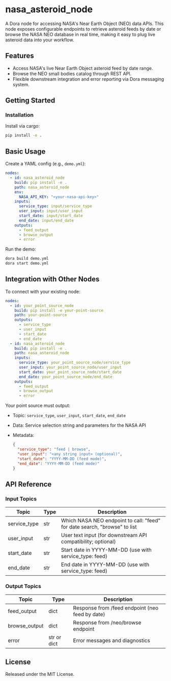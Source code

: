 # nasa_asteroid_node

A Dora node for accessing NASA's Near Earth Object (NEO) data APIs. This node exposes configurable endpoints to retrieve asteroid feeds by date or browse the NASA NEO database in real time, making it easy to plug live asteroid data into your workflow.

## Features
- Access NASA's live Near Earth Object asteroid feed by date range.
- Browse the NEO small bodies catalog through REST API.
- Flexible downstream integration and error reporting via Dora messaging system.

## Getting Started

### Installation
Install via cargo:
```bash
pip install -e .
```

## Basic Usage

Create a YAML config (e.g., `demo.yml`):

```yaml
nodes:
  - id: nasa_asteroid_node
    build: pip install -e .
    path: nasa_asteroid_node
    env:
      NASA_API_KEY: "<your-nasa-api-key>"
    inputs:
      service_type: input/service_type
      user_input: input/user_input
      start_date: input/start_date
      end_date: input/end_date
    outputs:
      - feed_output
      - browse_output
      - error
```

Run the demo:

```bash
dora build demo.yml
dora start demo.yml
```

## Integration with Other Nodes

To connect with your existing node:

```yaml
nodes:
  - id: your_point_source_node
    build: pip install -e your-point-source
    path: your-point-source
    outputs:
      - service_type
      - user_input
      - start_date
      - end_date
  - id: nasa_asteroid_node
    build: pip install -e .
    path: nasa_asteroid_node
    inputs:
      service_type: your_point_source_node/service_type
      user_input: your_point_source_node/user_input
      start_date: your_point_source_node/start_date
      end_date: your_point_source_node/end_date
    outputs:
      - feed_output
      - browse_output
      - error
```

Your point source must output:

* Topic: `service_type`, `user_input`, `start_date`, `end_date`
* Data: Service selection string and parameters for the NASA API
* Metadata:

  ```json
  {
    "service_type": "feed | browse",
    "user_input": "<any string input> (optional)",
    "start_date": "YYYY-MM-DD (feed mode)",
    "end_date": "YYYY-MM-DD (feed mode)"
  }
  ```

## API Reference

### Input Topics

| Topic        | Type   | Description                                                               |
| ------------| ------ | ------------------------------------------------------------------------- |
| service_type | str    | Which NASA NEO endpoint to call: "feed" for date search, "browse" to list |
| user_input   | str    | User text input (for downstream API compatibility; optional)              |
| start_date   | str    | Start date in YYYY-MM-DD (use with service_type: feed)                    |
| end_date     | str    | End date in YYYY-MM-DD (use with service_type: feed)                      |

### Output Topics

| Topic         | Type         | Description                                           |
| ------------- | ------------| ----------------------------------------------------- |
| feed_output   | dict         | Response from /feed endpoint (neo feed by date)       |
| browse_output | dict         | Response from /neo/browse endpoint                    |
| error         | str or dict  | Error messages and diagnostics                        |

## License

Released under the MIT License.
